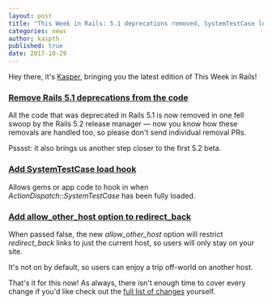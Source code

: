 ```yaml
---
layout: post
title: "This Week in Rails: 5.1 deprecations removed, SystemTestCase load hook and more!"
categories: news
author: kaspth
published: true
date: 2017-10-29
---
```


Hey there, it's [Kasper](https://twitter.com/kaspth), bringing you the latest edition of This Week in Rails!

### [Remove Rails 5.1 deprecations from the code](https://github.com/rails/rails/pull/30945)

All the code that was deprecated in Rails 5.1 is now removed in one fell swoop by the Rails 5.2 release manager — now you know how these removals are handled too, so please don't send individual removal PRs.  
  
Psssst: it also brings us another step closer to the first 5.2 beta.

### [Add SystemTestCase load hook](https://github.com/rails/rails/pull/31003)

Allows gems or app code to hook in when   
_ActionDispatch::SystemTestCase_ has been fully loaded.

### [Add allow_other_host option to redirect_back](https://github.com/rails/rails/pull/30850)

When passed false, the new _allow\_other\_host_ option will restrict _redirect\_back_ links to just the current host, so users will only stay on your site.  
  
It's not on by default, so users can enjoy a trip off-world on another host.

That's it for this now! As always, there isn't enough time to cover every change if you'd like check out the [full list of changes](https://github.com/rails/rails/compare/master@%7B2017-10-21%7D...@%7B2017-10-29%7D) yourself.
